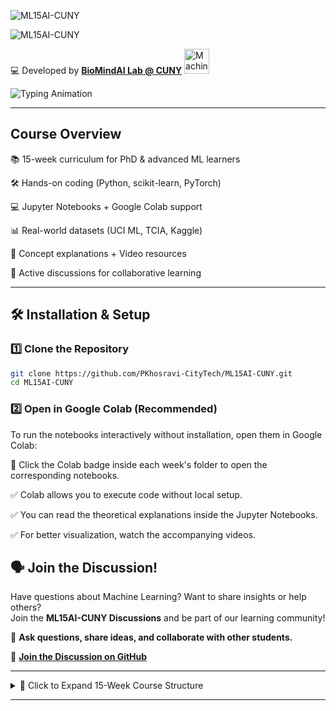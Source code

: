 ![ML15AI-CUNY](https://img.shields.io/badge/ML15AI--CUNY-Master%20Machine%20Learning%20%26%20AI%20in%2015%20Weeks-orange?style=for-the-badge&logo=python)

![ML15AI-CUNY](https://readme-typing-svg.herokuapp.com/?font=Fira+Code&size=22&pause=1000&color=F7A41D&width=700&lines=ML15AI-CUNY%3A+Master+Machine+Learning+%26+AI+in+15+Weeks!)

💻 Developed by **[BioMindAI Lab @ CUNY](https://sites.google.com/view/biomind-ai-lab)** <img src="https://upload.wikimedia.org/wikipedia/commons/6/64/Dall-e_3_%28jan_%2724%29_artificial_intelligence_icon.png" alt="Machine Learning Icon" width="40"/>

![Typing Animation](https://readme-typing-svg.herokuapp.com/?font=Fira+Code&size=22&pause=1000&color=00C853&width=900&lines=ML+%26+AI+course+blending+theory%2C+coding%2C+and+real-world+applications)

---

## Course Overview  

📚 15-week curriculum for PhD & advanced ML learners

🛠️ Hands-on coding (Python, scikit-learn, PyTorch)

💻 Jupyter Notebooks + Google Colab support

📊 Real-world datasets (UCI ML, TCIA, Kaggle)

🎥 Concept explanations + Video resources

📌 Active discussions for collaborative learning

---

## 🛠 Installation & Setup  
### 1️⃣ **Clone the Repository**
```bash
git clone https://github.com/PKhosravi-CityTech/ML15AI-CUNY.git
cd ML15AI-CUNY
```
### 2️⃣ Open in Google Colab (Recommended)
To run the notebooks interactively without installation, open them in Google Colab:

📌 Click the Colab badge inside each week's folder to open the corresponding notebooks.

✅ Colab allows you to execute code without local setup.

✅ You can read the theoretical explanations inside the Jupyter Notebooks.

✅ For better visualization, watch the accompanying videos.

## 🗣 Join the Discussion!  

Have questions about Machine Learning? Want to share insights or help others?  
Join the **ML15AI-CUNY Discussions** and be part of our learning community!  

📢 **Ask questions, share ideas, and collaborate with other students.**  

🔗 **[Join the Discussion on GitHub](https://github.com/PKhosravi-CityTech/ML15AI-CUNY/discussions)**  

---

<details>
  <summary>📅 Click to Expand 15-Week Course Structure</summary>

| **Week** | **Topic** | **Key Concepts & Hands-On** |
|---------|----------|---------------------------|
| 🟠 **Week 01** | 🔥 Introduction to ML | Supervised vs. Unsupervised, Generative vs. Discriminative Learning |
| 🟡 **Week 02** | 📊 Regression (Linear & Logistic) | Implementing regression models, Bias-Variance Tradeoff |
| 🟢 **Week 03** | 🌲 Decision Trees & Ensemble Methods | Random Forests, Boosting (XGBoost) |
| 🔵 **Week 04** | 🎯 SVMs & Kernel Methods | Understanding hyperplane margins, Kernel trick |
| 🟣 **Week 05** | 🔗 Clustering | K-Means, Hierarchical Clustering, DBSCAN |
| 🔴 **Week 06** | ✂️ Dimensionality Reduction | PCA, LDA, t-SNE for visualization |
| ⚫ **Week 07** | 📌 Bayesian Learning & Frequentist Methods | Bayesian inference, probability updates |
| ⚪ **Week 08** | 🧠 Neural Networks | Implementing Feedforward Neural Networks with PyTorch |
| 🏆 **Week 09** | 🖼️ Deep Learning (CNNs) | Image classification using CNNs |
| 🎙 **Week 10** | 📖 Transformers & NLP | Implementing BERT & transformer models for NLP |
| 🎮 **Week 11** | 🕹 Reinforcement Learning | Q-Learning, Policy Gradients, OpenAI Gym |
| ⚖ **Week 12** | 🌍 Fairness & Ethics in AI | Bias detection, Explainable AI |
| 🧑‍🏫 **Week 13** | 🎓 VC Theory & Large Margin Classifiers | Theoretical ML concepts |
| 🏁 **Week 14** | 🎤 Student Presentations | Final project presentations |
| 🎯 **Week 15** | 📝 Final Exam & Course Wrap-Up | Comprehensive review |

</details>

---

